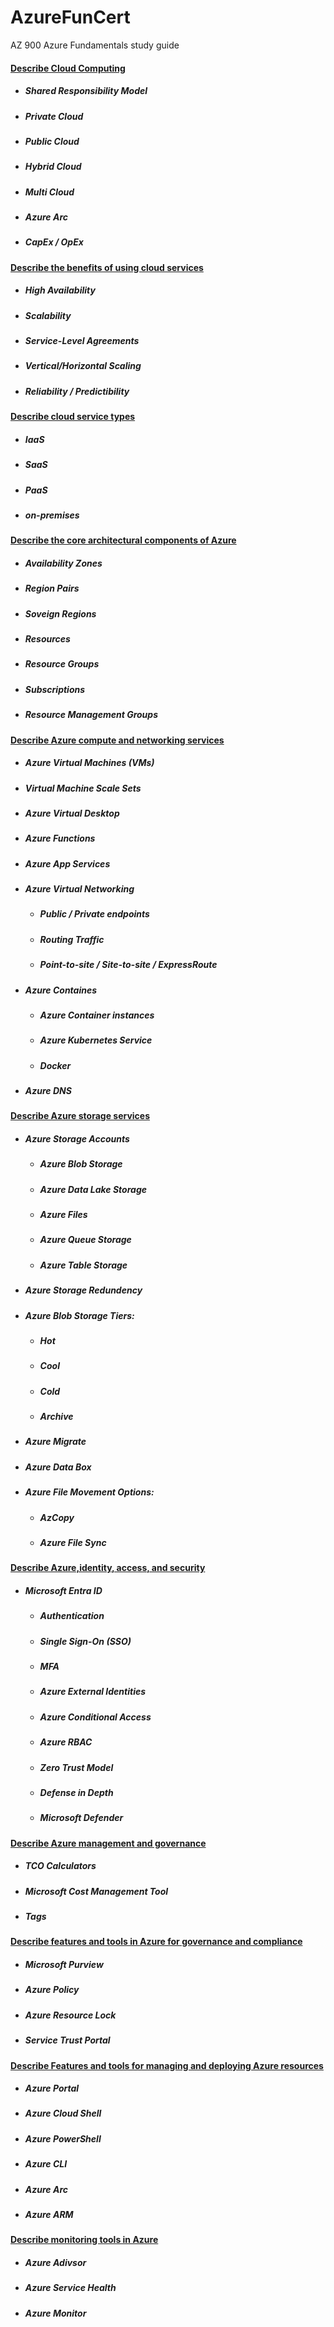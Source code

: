 # AzureFunCert
AZ 900 Azure Fundamentals study guide

#### [Describe Cloud Computing](https://github.com/MarkShinozaki/AzureFunCert/tree/Describe-Cloud-Computing)
- ##### Shared Responsibility Model 
- ##### Private Cloud 
- ##### Public Cloud
- ##### Hybrid Cloud 
- ##### Multi Cloud
- ##### Azure Arc
- ##### CapEx / OpEx

#### [Describe the benefits of using cloud services](https://github.com/MarkShinozaki/AzureFunCert/tree/Describe-the-benefits-of-using-cloud-services)

- ##### High Availability
- ##### Scalability
- ##### Service-Level Agreements
- ##### Vertical/Horizontal Scaling
- ##### Reliability / Predictibility 

#### [Describe cloud service types](https://github.com/MarkShinozaki/AzureFunCert/tree/Describe-Cloud-Service-Types)

- ##### IaaS
- ##### SaaS
- ##### PaaS
- ##### on-premises 

#### [Describe the core architectural components of Azure](https://github.com/MarkShinozaki/AzureFunCert/tree/Describe-the-core-architectural-components-of-Azure)

- ##### Availability Zones
- ##### Region Pairs
- ##### Soveign Regions
- ##### Resources
- ##### Resource Groups
- ##### Subscriptions
- ##### Resource Management Groups

#### [Describe Azure compute and networking services](https://github.com/MarkShinozaki/AzureFunCert/tree/Describe-Azure-Compute-%26-Networking-Services)

- ##### Azure Virtual Machines (VMs)
- ##### Virtual Machine Scale Sets 
- ##### Azure Virtual Desktop 
- ##### Azure Functions
- ##### Azure App Services
- ##### Azure Virtual Networking
  - ##### Public / Private endpoints
  - ##### Routing Traffic
  - ##### Point-to-site / Site-to-site / ExpressRoute
- ##### Azure Containes
  - ##### Azure Container instances
  - ##### Azure Kubernetes Service
  - ##### Docker
- ##### Azure DNS



#### [Describe Azure storage services](https://github.com/MarkShinozaki/AzureFunCert/tree/Describe-Azure-Storage-Services)

- ##### Azure Storage Accounts
  - ##### Azure Blob Storage
  - ##### Azure Data Lake Storage
  - ##### Azure Files
  - ##### Azure Queue Storage
  - ##### Azure Table Storage 
- ##### Azure Storage Redundency
- ##### Azure Blob Storage Tiers:
  - ##### Hot
  - ##### Cool
  - ##### Cold
  - ##### Archive 
- ##### Azure Migrate
- ##### Azure Data Box
- ##### Azure File Movement Options:
  - ##### AzCopy
  - ##### Azure File Sync


#### [Describe Azure,identity, access, and security](https://github.com/MarkShinozaki/AzureFunCert/tree/Describe-Azure-Identity-Access-%26-Security)

- ##### Microsoft Entra ID
  - ##### Authentication
  - ##### Single Sign-On (SSO)
  - ##### MFA
  - ##### Azure External Identities
  - ##### Azure Conditional Access
  - ##### Azure RBAC
  - ##### Zero Trust Model
  - ##### Defense in Depth
  - ##### Microsoft Defender 



#### [Describe Azure management and governance](https://github.com/MarkShinozaki/AzureFunCert/tree/Describe-Azure-Management-%26-Governance)

- ##### TCO Calculators
- ##### Microsoft Cost Management Tool
- ##### Tags 


#### [Describe features and tools in Azure for governance and compliance](https://github.com/MarkShinozaki/AzureFunCert/tree/Describe-Features-%26-Tools-in-Azure-for-Governance-%26-Compliance)

- ##### Microsoft Purview
- ##### Azure Policy
- ##### Azure Resource Lock
- ##### Service Trust Portal 

#### [Describe Features and tools for managing and deploying Azure resources](https://github.com/MarkShinozaki/AzureFunCert/tree/Describe-Features-%26-Tools-for-Managing-%26-Deploying-Azure-Resources)

- ##### Azure Portal
- ##### Azure Cloud Shell
- ##### Azure PowerShell
- ##### Azure CLI
- ##### Azure Arc
- ##### Azure ARM 

#### [Describe monitoring tools in Azure](https://github.com/MarkShinozaki/AzureFunCert/tree/Describe-Monitoring-Tools-in-Azure)

- ##### Azure Adivsor
- ##### Azure Service Health
- ##### Azure Monitor 



